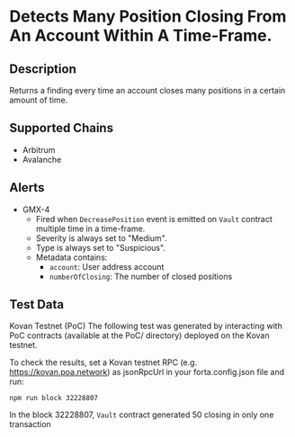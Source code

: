 # Detects Many Position Closing From An Account Within A Time-Frame.

## Description

Returns a finding every time an account closes many positions in a certain amount of time.

## Supported Chains

- Arbitrum
- Avalanche

## Alerts

- GMX-4
  - Fired when `DecreasePosition` event is emitted on `Vault` contract multiple time in a time-frame.
  - Severity is always set to "Medium".
  - Type is always set to "Suspicious".
  - Metadata contains:
    - `account`: User address account
    - `numberOfClosing`: The number of closed positions

## Test Data

Kovan Testnet (PoC)
The following test was generated by interacting with PoC contracts (available at the PoC/ directory) deployed on the Kovan testnet.

To check the results, set a Kovan testnet RPC (e.g. https://kovan.poa.network) as jsonRpcUrl in your forta.config.json file and run:

```
npm run block 32228807
```

In the block 32228807, `Vault` contract generated 50 closing in only one transaction
